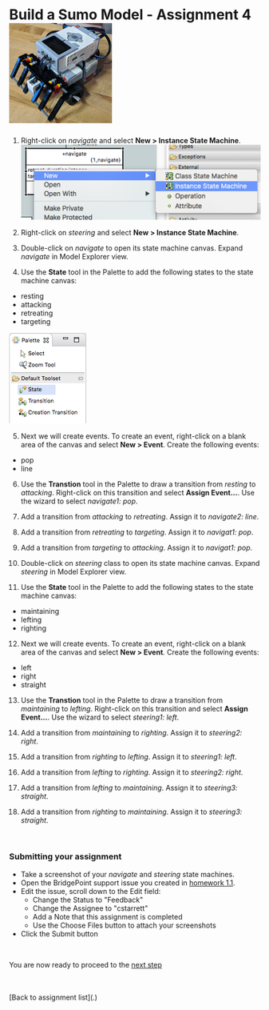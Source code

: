 # Build a Sumo Model - Assignment 4  ![robot](../img/sumo_robot.jpg)  

1) Right-click on *navigate* and select **New > Instance State Machine**.   
![screen](../img/sumo_hw_4.1.png)  

2) Right-click on *steering* and select **New > Instance State Machine**.   

3) Double-click on *navigate* to open its state machine canvas. Expand
*navigate* in Model Explorer view.   

4) Use the **State** tool in the Palette to add the following states to the 
state machine canvas:
  * resting
  * attacking
  * retreating
  * targeting   

![screen](../img/sumo_hw_4.2.png)  

5) Next we will create events.  To create an event, right-click on a blank
area of the canvas and select **New > Event**.  Create the following events:
  * pop
  * line

6) Use the **Transtion** tool in the Palette to draw a transition from *resting* 
to *attacking*.  Right-click on this transition and select **Assign Event...**. Use 
the wizard to select *navigate1: pop*.   

7) Add a transition from *attacking* to *retreating*.  Assign it to *navigate2: line*.  
  
8) Add a transition from *retreating* to *targeting*.  Assign it to *navigat1: pop*.  
  
9) Add a transition from *targeting* to *attacking*.  Assign it to *navigat1: pop*.  
  
10) Double-click on *steering* class to open its state machine canvas. Expand
*steering* in Model Explorer view.   

11) Use the **State** tool in the Palette to add the following states to the 
state machine canvas:
  * maintaining
  * lefting
  * righting  

12) Next we will create events.  To create an event, right-click on a blank
area of the canvas and select **New > Event**.  Create the following events:
  * left
  * right
  * straight

13) Use the **Transtion** tool in the Palette to draw a transition from *maintaining* 
to *lefting*.  Right-click on this transition and select **Assign Event...**. Use 
the wizard to select *steering1: left*.   

14) Add a transition from *maintaining* to *righting*.  Assign it to *steering2: right*.  
  
15) Add a transition from *righting* to *lefting*.  Assign it to *steering1: left*.  
  
16) Add a transition from *lefting* to *righting*.  Assign it to *steering2: right*.  
  
17) Add a transition from *lefting* to *maintaining*.  Assign it to *steering3: straight*.  
  
18) Add a transition from *righting* to *maintaining*.  Assign it to *steering3: straight*.   
 
<br/>

### Submitting your assignment
* Take a screenshot of your *navigate* and *steering* state machines.   
* Open the BridgePoint support issue you created in [homework 1.1](1.1.html). 
* Edit the issue, scroll down to the Edit field:  
  * Change the Status to "Feedback"  
  * Change the Assignee to "cstarrett"  
  * Add a Note that this assignment is completed 
  * Use the Choose Files button to attach your screenshots    
* Click the Submit button  


<br/>

You are now ready to proceed to the [next step](./sumo_create5.html)

<br/>
<br/>
[Back to assignment list](.)  
